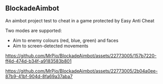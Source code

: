 ## BlockadeAimbot
 An aimbot project test to cheat in a game protected by Easy Anti Cheat 

 Two modes are supported:
 - Aim to enemy colours (red, blue, green) and faces
 - Aim to screen-detected movements
 

https://github.com/MrPio/BlockadeAimbot/assets/22773005/157b7220-ff4d-474d-b34f-a9183583b801



https://github.com/MrPio/BlockadeAimbot/assets/22773005/2b04a0ee-87b9-41bf-904d-8fa69a37aba7

